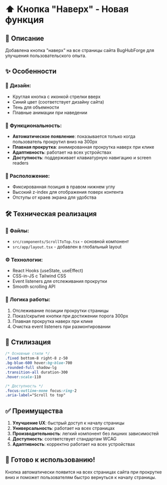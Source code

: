 # ⬆️ Кнопка "Наверх" - Новая функция

## 🎯 Описание

Добавлена кнопка "наверх" на все страницы сайта BugHubForge для улучшения пользовательского опыта.

## ✨ Особенности

### 🎨 **Дизайн:**
- Круглая кнопка с иконкой стрелки вверх
- Синий цвет (соответствует дизайну сайта)
- Тень для объемности
- Плавные анимации при наведении

### 🚀 **Функциональность:**
- **Автоматическое появление**: показывается только когда пользователь прокрутил вниз на 300px
- **Плавная прокрутка**: анимированная прокрутка наверх при клике
- **Адаптивность**: работает на всех устройствах
- **Доступность**: поддерживает клавиатурную навигацию и screen readers

### 📍 **Расположение:**
- Фиксированная позиция в правом нижнем углу
- Высокий z-index для отображения поверх контента
- Отступы от краев экрана для удобства

## 🛠️ Техническая реализация

### 📁 **Файлы:**
- `src/components/ScrollToTop.tsx` - основной компонент
- `src/app/layout.tsx` - добавлен в глобальный layout

### ⚙️ **Технологии:**
- React Hooks (useState, useEffect)
- CSS-in-JS с Tailwind CSS
- Event listeners для отслеживания прокрутки
- Smooth scrolling API

### 🎯 **Логика работы:**
1. Отслеживание позиции прокрутки страницы
2. Показ/скрытие кнопки при достижении порога 300px
3. Плавная прокрутка наверх при клике
4. Очистка event listeners при размонтировании

## 🎨 **Стилизация**

```css
/* Основные стили */
.fixed bottom-8 right-8 z-50
.bg-blue-600 hover:bg-blue-700
.rounded-full shadow-lg
.transition-all duration-300
.hover:scale-110

/* Доступность */
.focus:outline-none focus:ring-2
.aria-label="Scroll to top"
```

## ✅ **Преимущества**

1. **Улучшение UX**: быстрый доступ к началу страницы
2. **Универсальность**: работает на всех страницах
3. **Производительность**: легкий компонент без лишних зависимостей
4. **Доступность**: соответствует стандартам WCAG
5. **Адаптивность**: корректно работает на всех устройствах

## 🚀 **Готово к использованию!**

Кнопка автоматически появится на всех страницах сайта при прокрутке вниз и поможет пользователям быстро вернуться к началу страницы. 